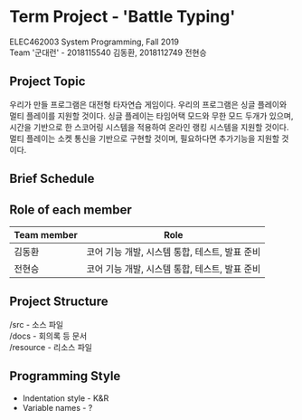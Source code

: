 # Term Project - 'Battle Typing'

ELEC462003 System Programming, Fall 2019  
Team '군대런' - 2018115540 김동환, 2018112749 전현승  

## Project Topic
우리가 만들 프로그램은 대전형 타자연습 게임이다. 우리의 프로그램은 싱글 플레이와 멀티 플레이를 지원할 것이다. 싱글 플레이는 타임어택 모드와 무한 모드 두개가 있으며, 시간을 기반으로 한 스코어링 시스템을 적용하여 온라인 랭킹 시스템을 지원할 것이다. 멀티 플레이는 소켓 통신을 기반으로 구현할 것이며, 필요하다면 추가기능을 지원할 것이다.

## Brief Schedule


## Role of each member
| Team member | Role |  
| --- | --- |  
| 김동환 | 코어 기능 개발, 시스템 통합, 테스트, 발표 준비 |  
| 전현승 | 코어 기능 개발, 시스템 통합, 테스트, 발표 준비 |  

## Project Structure
/src - 소스 파일  
/docs - 회의록 등 문서  
/resource - 리소스 파일  

## Programming Style
* Indentation style - K&R
* Variable names - ?
